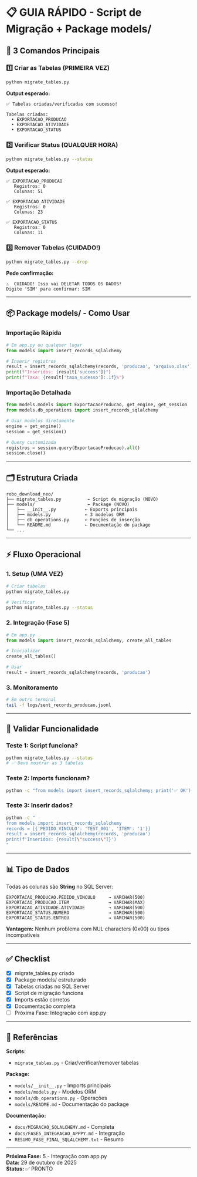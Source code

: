 # 📋 GUIA RÁPIDO - Script de Migração + Package models/

## 🚀 3 Comandos Principais

### 1️⃣ Criar as Tabelas (PRIMEIRA VEZ)
```bash
python migrate_tables.py
```
**Output esperado:**
```
✅ Tabelas criadas/verificadas com sucesso!

Tabelas criadas:
  • EXPORTACAO_PRODUCAO
  • EXPORTACAO_ATIVIDADE
  • EXPORTACAO_STATUS
```

### 2️⃣ Verificar Status (QUALQUER HORA)
```bash
python migrate_tables.py --status
```
**Output esperado:**
```
✅ EXPORTACAO_PRODUCAO
   Registros: 0
   Colunas: 51

✅ EXPORTACAO_ATIVIDADE
   Registros: 0
   Colunas: 23

✅ EXPORTACAO_STATUS
   Registros: 0
   Colunas: 11
```

### 3️⃣ Remover Tabelas (CUIDADO!)
```bash
python migrate_tables.py --drop
```
**Pede confirmação:**
```
⚠️  CUIDADO! Isso vai DELETAR TODOS OS DADOS!
Digite 'SIM' para confirmar: SIM
```

---

## 📦 Package models/ - Como Usar

### Importação Rápida
```python
# Em app.py ou qualquer lugar
from models import insert_records_sqlalchemy

# Inserir registros
result = insert_records_sqlalchemy(records, 'producao', 'arquivo.xlsx')
print(f"Inseridos: {result['success']}")
print(f"Taxa: {result['taxa_sucesso']:.1f}%")
```

### Importação Detalhada
```python
from models.models import ExportacaoProducao, get_engine, get_session
from models.db_operations import insert_records_sqlalchemy

# Usar modelos diretamente
engine = get_engine()
session = get_session()

# Query customizada
registros = session.query(ExportacaoProducao).all()
session.close()
```

---

## 🗂️ Estrutura Criada

```
robo_download_neo/
├── migrate_tables.py          ← Script de migração (NOVO)
├── models/                    ← Package (NOVO)
│   ├── __init__.py           ← Exports principais
│   ├── models.py             ← 3 modelos ORM
│   ├── db_operations.py      ← Funções de inserção
│   └── README.md             ← Documentação do package
└── ...
```

---

## ⚡ Fluxo Operacional

### 1. Setup (UMA VEZ)
```bash
# Criar tabelas
python migrate_tables.py

# Verificar
python migrate_tables.py --status
```

### 2. Integração (Fase 5)
```python
# Em app.py
from models import insert_records_sqlalchemy, create_all_tables

# Inicializar
create_all_tables()

# Usar
result = insert_records_sqlalchemy(records, 'producao')
```

### 3. Monitoramento
```bash
# Em outro terminal
tail -f logs/sent_records_producao.jsonl
```

---

## 🧪 Validar Funcionalidade

### Teste 1: Script funciona?
```bash
python migrate_tables.py --status
# ✅ Deve mostrar as 3 tabelas
```

### Teste 2: Imports funcionam?
```bash
python -c "from models import insert_records_sqlalchemy; print('✅ OK')"
```

### Teste 3: Inserir dados?
```bash
python -c "
from models import insert_records_sqlalchemy
records = [{'PEDIDO_VINCULO': 'TEST_001', 'ITEM': '1'}]
result = insert_records_sqlalchemy(records, 'producao')
print(f'Inseridos: {result[\"success\"]}')
"
```

---

## 📊 Tipo de Dados

Todas as colunas são **String** no SQL Server:

```
EXPORTACAO_PRODUCAO.PEDIDO_VINCULO     → VARCHAR(500)
EXPORTACAO_PRODUCAO.ITEM               → VARCHAR(MAX)
EXPORTACAO_ATIVIDADE.ATIVIDADE         → VARCHAR(500)
EXPORTACAO_STATUS.NUMERO               → VARCHAR(500)
EXPORTACAO_STATUS.ENTROU               → VARCHAR(500)
```

**Vantagem:** Nenhum problema com NUL characters (0x00) ou tipos incompatíveis

---

## ✅ Checklist

- [x] migrate_tables.py criado
- [x] Package models/ estruturado
- [x] Tabelas criadas no SQL Server
- [x] Script de migração funciona
- [x] Imports estão corretos
- [x] Documentação completa
- [ ] Próxima Fase: Integração com app.py

---

## 🔗 Referências

**Scripts:**
- `migrate_tables.py` - Criar/verificar/remover tabelas

**Package:**
- `models/__init__.py` - Imports principais
- `models/models.py` - Modelos ORM
- `models/db_operations.py` - Operações
- `models/README.md` - Documentação do package

**Documentação:**
- `docs/MIGRACAO_SQLALCHEMY.md` - Completa
- `docs/FASE5_INTEGRACAO_APPPY.md` - Integração
- `RESUMO_FASE_FINAL_SQLALCHEMY.txt` - Resumo

---

**Próxima Fase:** 5 - Integração com app.py  
**Data:** 29 de outubro de 2025  
**Status:** ✅ PRONTO

